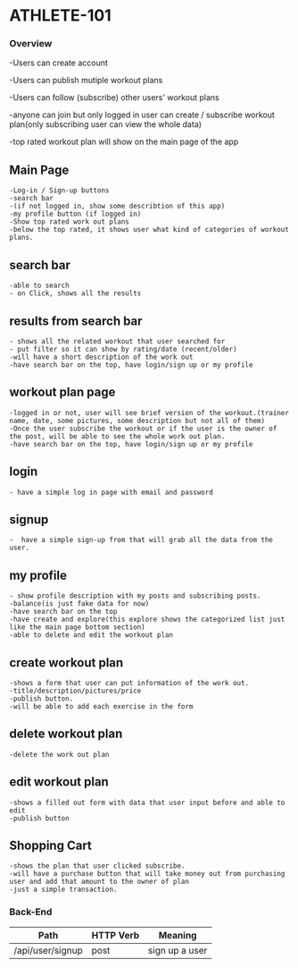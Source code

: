 # ATHLETE-101
### Overview
-Users can create account

-Users can publish mutiple workout plans

-Users can follow (subscribe) other users' workout plans

-anyone can join but only logged in user can create / subscribe workout plan(only subscribing user can view the whole data)

-top rated workout plan will show on the main page of the app

## Main Page
    -Log-in / Sign-up buttons
    -search bar
    -(if not logged in, show some describtion of this app)
    -my profile button (if logged in)
    -Show top rated work out plans
    -below the top rated, it shows user what kind of categories of workout plans.
## search bar
    -able to search 
    - on Click, shows all the results
## results from search bar
    - shows all the related workout that user searched for
    - put filter so it can show by rating/date (recent/older)
    -will have a short description of the work out
    -have search bar on the top, have login/sign up or my profile
## workout plan page
    -logged in or not, user will see brief version of the workout.(trainer name, date, some pictures, some description but not all of them)
    -Once the user subscribe the workout or if the user is the owner of the post, will be able to see the whole work out plan.
    -have search bar on the top, have login/sign up or my profile
## login
    - have a simple log in page with email and password
## signup
    -  have a simple sign-up from that will grab all the data from the user.
## my profile
    - show profile description with my posts and subscribing posts.
    -balance(is just fake data for now)
    -have search bar on the top
    -have create and explore(this explore shows the categorized list just like the main page bottom section)
    -able to delete and edit the workout plan
## create workout plan
    -shows a form that user can put information of the work out.
    -title/description/pictures/price
    -publish button.
    -will be able to add each exercise in the form
## delete workout plan
    -delete the work out plan
## edit workout plan
    -shows a filled out form with data that user input before and able to edit
    -publish button
## Shopping Cart
    -shows the plan that user clicked subscribe.
    -will have a purchase button that will take money out from purchasing user and add that amount to the owner of plan
    -just a simple transaction.

### Back-End
|Path|HTTP Verb|Meaning|
|----|---------|-------|
| /api/user/signup | post | sign up a user |
